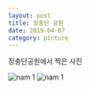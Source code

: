 ```yaml
---
layout: post
title: 장충단 공원
date: 2019-04-07
category: picture
---
```


장충단공원에서 찍은 사진

<!--break-->

![nam 1](/media/picture/20190407/20190407_140417.jpg)
![nam 1](/media/picture/20190407/20190407_141356.jpg)

